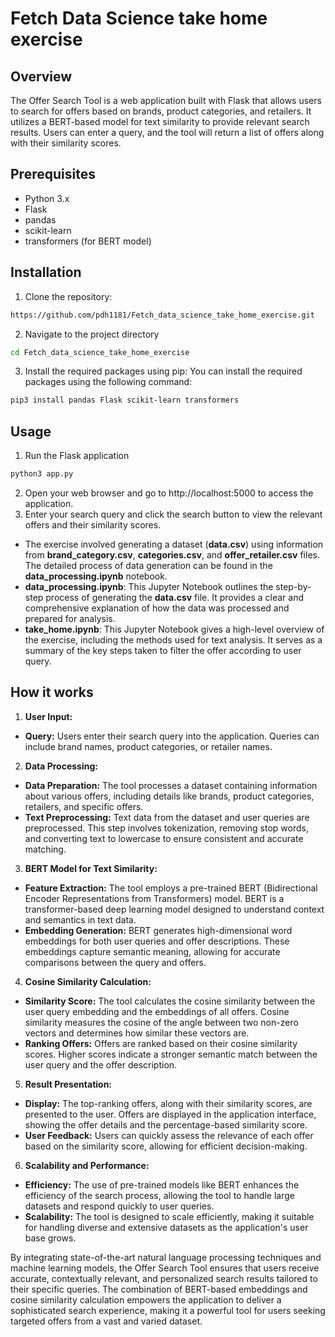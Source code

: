 # Fetch Data Science take home exercise
## Overview
The Offer Search Tool is a web application built with Flask that allows users to search for offers based on brands, product categories, and retailers. It utilizes a BERT-based model for text similarity to provide relevant search results. Users can enter a query, and the tool will return a list of offers along with their similarity scores.

## Prerequisites
- Python 3.x
- Flask
- pandas
- scikit-learn
- transformers (for BERT model)

## Installation

1. Clone the repository:
  ```bash
  https://github.com/pdh1181/Fetch_data_science_take_home_exercise.git
  ```
2. Navigate to the project directory
  ```bash
  cd Fetch_data_science_take_home_exercise
  ```
3. Install the required packages using pip:
  You can install the required packages using the following command:
  ```bash
  pip3 install pandas Flask scikit-learn transformers
  ```
## Usage
1. Run the Flask application
  ```bash
  python3 app.py
  ```
2. Open your web browser and go to http://localhost:5000 to access the application.
3. Enter your search query and click the search button to view the relevant offers and their similarity scores.

- The exercise involved generating a dataset (**data.csv**) using information from **brand_category.csv**, **categories.csv**, and **offer_retailer.csv** files. The detailed process of data generation can be found in the **data_processing.ipynb** notebook.
- **data_processing.ipynb**: This Jupyter Notebook outlines the step-by-step process of generating the **data.csv** file. It provides a clear and comprehensive explanation of how the data was processed and prepared for analysis.
- **take_home.ipynb**: This Jupyter Notebook gives a high-level overview of the exercise, including the methods used for text analysis. It serves as a summary of the key steps taken to filter the offer according to user query.

## How it works

1. **User Input:**
- **Query:** Users enter their search query into the application. Queries can include brand names, product categories, or retailer names.

2. **Data Processing:**
- **Data Preparation:** The tool processes a dataset containing information about various offers, including details like brands, product categories, retailers, and specific offers.
- **Text Preprocessing:** Text data from the dataset and user queries are preprocessed. This step involves tokenization, removing stop words, and converting text to lowercase to ensure consistent and accurate matching.

3. **BERT Model for Text Similarity:**
- **Feature Extraction:** The tool employs a pre-trained BERT (Bidirectional Encoder Representations from Transformers) model. BERT is a transformer-based deep learning model designed to understand context and semantics in text data.
- **Embedding Generation:** BERT generates high-dimensional word embeddings for both user queries and offer descriptions. These embeddings capture semantic meaning, allowing for accurate comparisons between the query and offers.

4. **Cosine Similarity Calculation:**
- **Similarity Score:** The tool calculates the cosine similarity between the user query embedding and the embeddings of all offers. Cosine similarity measures the cosine of the angle between two non-zero vectors and determines how similar these vectors are.
- **Ranking Offers:** Offers are ranked based on their cosine similarity scores. Higher scores indicate a stronger semantic match between the user query and the offer description.

5. **Result Presentation:**
- **Display:** The top-ranking offers, along with their similarity scores, are presented to the user. Offers are displayed in the application interface, showing the offer details and the percentage-based similarity score.
- **User Feedback:** Users can quickly assess the relevance of each offer based on the similarity score, allowing for efficient decision-making.

6. **Scalability and Performance:**
- **Efficiency:** The use of pre-trained models like BERT enhances the efficiency of the search process, allowing the tool to handle large datasets and respond quickly to user queries.
- **Scalability:** The tool is designed to scale efficiently, making it suitable for handling diverse and extensive datasets as the application's user base grows.

By integrating state-of-the-art natural language processing techniques and machine learning models, the Offer Search Tool ensures that users receive accurate, contextually relevant, and personalized search results tailored to their specific queries. The combination of BERT-based embeddings and cosine similarity calculation empowers the application to deliver a sophisticated search experience, making it a powerful tool for users seeking targeted offers from a vast and varied dataset.

